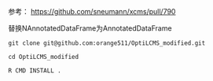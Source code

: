 参考：
https://github.com/sneumann/xcms/pull/790

替换NAnnotatedDataFrame为AnnotatedDataFrame

`git clone git@github.com:orange511/OptiLCMS_modified.git`

`cd OptiLCMS_modified`

`R CMD INSTALL .`

